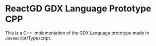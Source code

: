 # ReactGD GDX Language Prototype CPP

This is a C++ implementation of the GDX Language prototype made in Javascript/Typescript.

